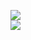 [![](https://img.shields.io/badge/Made%20With-Github%20Spray-lightgrey.svg?style=for-the-badge&logo=github)](https://github.com/Annihil/github-spray#27502)  
[![](https://i.imgur.com/2DrTn0Z.gif)](https://github.com/Annihil/github-spray)